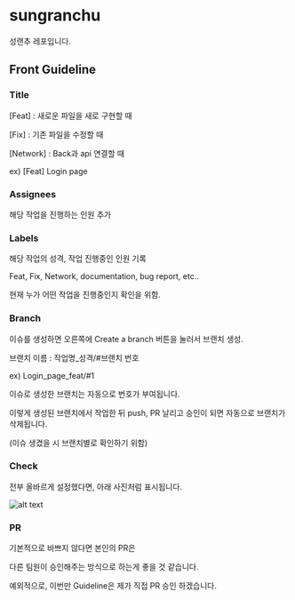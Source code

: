 # sungranchu

성랜추 레포입니다.

## Front Guideline

### Title

[Feat] : 새로운 파일을 새로 구현할 때

[Fix] : 기존 파일을 수정할 때

[Network] : Back과 api 연결할 때

ex) [Feat] Login page

### Assignees

해당 작업을 진행하는 인원 추가

### Labels

해당 작업의 성격, 작업 진행중인 인원 기록

Feat, Fix, Network, documentation, bug report, etc..

현재 누가 어떤 작업을 진행중인지 확인을 위함.

### Branch

이슈를 생성하면 오른쪽에 Create a branch 버튼을 눌러서 브랜치 생성.

브랜치 이름 : 작업명\_성격/#브랜치 번호

ex) Login_page_feat/#1

이슈로 생성한 브랜치는 자동으로 번호가 부여됩니다.

이렇게 생성된 브랜치에서 작업한 뒤 push, PR 날리고 승인이 되면 자동으로 브랜치가 삭제됩니다.

(이슈 생겼을 시 브랜치별로 확인하기 위함)

### Check

전부 올바르게 설정했다면, 아래 사진처럼 표시됩니다.

![alt text](./README_Data/image.png)

### PR

기본적으로 바쁘지 않다면 본인의 PR은

다른 팀원이 승인해주는 방식으로 하는게 좋을 것 같습니다.

예외적으로, 이번만 Guideline은 제가 직접 PR 승인 하겠습니다.

